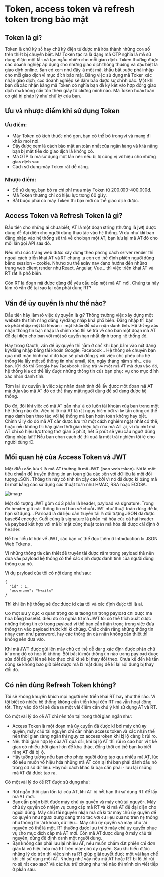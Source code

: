 # Token, access token và refresh token trong bảo mật

## Token là gì?

Token là chữ ký số hay chữ ký điện tử được mã hóa thành những con số trên thiết bị chuyên biệt. Mã Token tạo ra là dạng mã OTP nghĩa là mã sử dụng được một lần và tạo ngẫu nhiên cho mỗi giao dịch.
Token thường được các doanh nghiệp áp dụng cho những giao dịch thông thường và đặc biệt là giao dịch online. Bạn có xem như đây là một mật khẩu bắt buộc phải nhập cho mỗi giao dịch vì mục đích bảo mật.
Bằng việc sử dụng mã Token xác nhận giao dịch, các doanh nghiệp sẽ đảm bảo được sự chính xác. Một khi bạn đã xác nhận bằng mã Token có nghĩa bạn đã ký kết vào hợp đồng giao dịch mà không cần tốn thêm giấy tờ chứng minh nào. Mã Token hoàn toàn có giá trị pháp lý như chữ ký của bạn.

## Ưu và nhược điểm khi sử dụng Token
### Ưu điểm:

- Máy Token có kích thước nhỏ gọn, bạn có thể bỏ trong ví và mang đi khắp mọi nơi.
- Đây được xem là cách bảo mật an toàn nhất của ngân hàng và khả năng bạn bị mất tiền do giao dịch là không có.
- Mã OTP là mã sử dụng một lần nên nếu bị lộ cũng vị vô hiệu cho những giao dịch sau.
- Cách sử dụng máy Token rất dễ dàng.

### Nhược điểm:

- Để sử dụng, bạn bỏ ra chi phí mua máy Token từ 200.000-400.000đ.
- Mã Token thường chỉ có hiệu lực trong 60 giây.
- Bắt buộc phải có máy Token thì bạn mới có thể giao dịch được.

## Access Token và Refresh Token là gì?

Đầu tiên cho những ai chưa biết, AT là một đoạn string (thường là jwt) được dùng để đại diện cho người dùng thao tác vào hệ thống. Ví dụ như khi bạn đăng nhập vào hệ thống sẽ trả về cho bạn một AT, bạn lưu lại mã AT đó cho mỗi lần gọi API sau đó.

Nếu như các trang web được xây dựng theo phong cách server render thì ngoài cách triển khai AT và RT chúng ta còn có thể định phiên người dùng bằng session – cookie. Nhưng xu thế ngày nay đang hướng đến những trang web client render như React, Angular, Vue… thì việc triển khai AT và RT rất là phổ biến.

Còn RT là đoạn mã được dùng để yêu cầu cấp một mã AT mới. Chúng ta hãy làm rõ vấn đề tại sao lại cần phải dùng RT?

## Vấn đề ủy quyền là như thế nào?
Đầu tiên hãy làm rõ việc ủy quyền là gì? Thông thường việc xây dựng một website thì tính năng đăng ký/đăng nhập khá phổ biến. Đăng nhập thì bạn sẽ phải nhập một tài khoản + mật khẩu để xác nhận danh tính. Hệ thống xác nhận thông tin bạn nhập là chính xác thì sẽ trả về cho bạn một đoạn mã AT để đại diện cho bạn với một số quyền hạn nhất định trong hệ thống đó.

Hay trong Oauth, vấn đề ủy quyền thì nằm ở chỗ khi bạn bấm vào nút đăng ký/đăng nhập bằng tài khoản Google, Facebook… Hệ thống sẽ chuyển bạn qua một màn hình mà ở đó bạn sẽ phải đồng ý với việc cho phép cho hệ thống kia lấy một số thông tin như email, tên, ngày tháng năm sinh… của bạn. Khi đó thì Google hay Facebook cũng trả về một mã AT mà dựa vào đó, hệ thống kia có thể lấy được những thông tin của bạn phục vụ cho mục đính xác nhận danh tính.

Tóm lại, ủy quyền là việc xác nhận danh tính để lấy được một đoạn mã AT mà dựa vào mã AT đó có thể thay mặt người dùng để sử dụng được hệ thống.

Do đó, đôi khi việc có mã AT gần như là có luôn tài khoản của bạn trong một hệ thống nào đó. Việc bị lộ mã AT là rất nguy hiểm bởi vì kẻ tấn công có thể mạo danh bạn thao tác với hệ thống mà bạn hoàn toàn không hay biết. Chính vì lý do đó mã AT cần được lưu trữ một cách nghiêm ngặt nhất có thể, hoặc nếu không thì hãy giảm thời gian hiệu lực của mã AT lại, ví dụ như mã AT chỉ có hiệu lực trong thời gian 5 phút, hết 5 phút sẽ yêu cầu người dùng đăng nhập lại!? Nếu bạn chọn cách đó thì quả là một trải nghiệm tội tệ cho người dùng :D.

## Mối quan hệ của Access Token và JWT
Một điều cần lưu ý là mã AT thường là mã JWT (json web token). Nó là một tiêu chuẩn để truyền thông tin an toàn giữa các bên với dữ liệu là một đối tượng JSON. Thông tin này có tính tin cậy cao bởi vì nó đã được kí bằng mã bí mật bằng các sử dụng các thuật toán như HMAC, RSA hoặc ECDSA.

![image](https://github.com/thangdtph27626/Token/assets/109157942/f9c66c99-3361-4426-bb6c-7545a8470209)

Một đối tượng JWT gồm có 3 phần là header, payload và signature. Trong đó header giữ các thông tin cơ bản về chuỗi JWT như thuật toán dùng để kí, hạn sử dụng… Payload là dữ liệu cần truyền tải là đối tượng JSON đã được base64 encode. Cuối cùng là signature là phần mã hóa của cả hai header và payload kết hợp với mã bí mật cùng thuật toán mã hóa đã được chỉ định ở header.

Để tìm hiểu kĩ hơn về JWT, các bạn có thể đọc thêm ở Introduction to JSON Web Tokens .

Vì những thông tin cần thiết để truyền tải được nằm trong payload thế nên dựa vào payload hệ thống có thể xác định được danh tính của người dùng thông qua nó.

Ví dụ payload của tôi có nội dung như sau:

```
{
  "id" : 1,
  "username": "hoaitx"
}
```

Thì khi lên hệ thống sẽ đọc được id của tôi và xác định được tôi là ai.

Có một lưu ý cực kì quan trọng đó là thông tin trong payload chỉ được mã hóa bằng base64, điều đó có nghĩa từ mã JWT tôi có thể trích xuất được những thông tin có trong payload vì thế bạn cần thận trọng trong việc đưa thông tin vào payload trước khi kí chúng. Chắc chắn rằng những thông tin nhạy cảm như password, hay các thông tin cá nhân không cần thiết thì không nên đưa vào.

Khi mã JWT được gửi lên máy chủ có thể dễ dàng xác định được phần chữ kí trong đó có hợp lệ không. Bởi bất kì một thông tin nào trong payload được sửa đổi để gửi lên sẽ kéo theo chữ kí sẽ bị thay đổi theo. Chưa kể đến kẻ tấn công sẽ không bao giờ biết được mã bí mật dùng để kí lại nội dung bị thay đổi đó.

## Có nên dùng Refresh Token không?

Tôi sẽ không khuyến khích mọi người nên triển khai RT hay như thế nào. Vì tôi biết có nhiều hệ thống không cần triển khai đến RT mà vẫn hoạt động tốt. Thay vào đó tôi sẽ đưa ra một vài điểm cần chú ý khi sử dụng AT và RT.

Có một vài lý do để AT chỉ nên tồn tại trong thời gian ngắn như:

- Access Token là một đoạn mã ủy quyền đã được kí bởi máy chủ ủy quyền, máy chủ tài nguyên chỉ cần nhận access token và xác nhận thế nên thời gian càng ngắn thì nguy cơ access token khi bị lộ càng ít rủi ro.
- Nếu thời gian hợp lệ của AT quá dài, khi bị lộ AT thì rủi ro cao hơn vì t kẻ gian có nhiều thời gian hơn để khai thác, đồng thời có thể bạn ko biết rằng AT đã bị lộ.
- Hãy tưởng tượng nếu bạn cho phép người dùng tạo quá nhiều mã AT, lúc đó nếu muốn vô hiệu hóa những mã AT còn lại thì bạn phải đánh dấu nó trong cơ sở dữ liệu. Hay nói cách khác là bạn cần phải - lưu lại những mã AT đã được tạo ra.

Có một vài lý do để RT được sử dụng như:

- Rút ngắn thời gian tồn tại của AT, khi AT bị hết hạn thì sử dụng RT để lấy mã AT mới.
- Bạn cần phân biệt được máy chủ ủy quyền và máy chủ tài nguyên. Máy chủ ủy quyền có nhiệm vụ cung cấp mã RT và kí mã AT để đại diện cho người dùng. Máy chủ tài nguyên nhận mã đã kí từ máy chủ ủy quyền để có quyền như người dùng đang thao tác với dữ liệu của họ trên hệ thống như thông tin tài khoản, dữ liệu… Máy chủ ủy quyền và máy chủ tài nguyên có thể là một. RT thường được lưu trữ ở máy chủ ủy quyền phục vụ cho mục đích cấp mã AT mới. Còn mã AT được dùng ở máy chủ tài nguyên, dùng để định danh một người dùng.
- Bạn không cần phải lưu lại nhiều AT, nếu muốn chấm dứt phiên chỉ đơn giản là vô hiệu hóa mã RT trên máy chủ ủy quyền.
Sau khi hiểu được những lý do trên thì việc sinh ra RT giúp giải quyết được một vài hạn chế khi chỉ sử dụng mỗi AT. Nhưng như vậy nếu mã AT hoặc RT bị lộ thì rủi ro sẽ rất cao sao? Và các lưu trữ chúng như thế nào thì mình xin viết tiếp ở phần sau.
